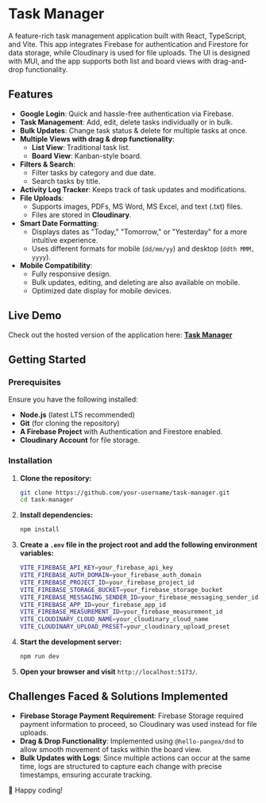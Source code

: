 # Task Manager

A feature-rich task management application built with React, TypeScript, and Vite. This app integrates Firebase for authentication and Firestore for data storage, while Cloudinary is used for file uploads. The UI is designed with MUI, and the app supports both list and board views with drag-and-drop functionality.

## Features

- **Google Login**: Quick and hassle-free authentication via Firebase.
- **Task Management**: Add, edit, delete tasks individually or in bulk.
- **Bulk Updates**: Change task status & delete for multiple tasks at once.
- **Multiple Views with drag & drop functionality**:
  - **List View**: Traditional task list.
  - **Board View**: Kanban-style board.
- **Filters & Search**:
  - Filter tasks by category and due date.
  - Search tasks by title.
- **Activity Log Tracker**: Keeps track of task updates and modifications.
- **File Uploads**:
  - Supports images, PDFs, MS Word, MS Excel, and text (.txt) files.
  - Files are stored in **Cloudinary**.
- **Smart Date Formatting**:
  - Displays dates as "Today," "Tomorrow," or "Yesterday" for a more intuitive experience.
  - Uses different formats for mobile (`dd/mm/yy`) and desktop (`ddth MMM, yyyy`).
- **Mobile Compatibility**:
  - Fully responsive design.
  - Bulk updates, editing, and deleting are also available on mobile.
  - Optimized date display for mobile devices.

## Live Demo

Check out the hosted version of the application here: **[Task Manager](https://task-buddy-lime-three.vercel.app/)**

## Getting Started

### Prerequisites

Ensure you have the following installed:

- **Node.js** (latest LTS recommended)
- **Git** (for cloning the repository)
- **A Firebase Project** with Authentication and Firestore enabled.
- **Cloudinary Account** for file storage.

### Installation

1. **Clone the repository:**

   ```sh
   git clone https://github.com/your-username/task-manager.git
   cd task-manager
   ```

2. **Install dependencies:**

   ```sh
   npm install
   ```

3. **Create a `.env` file in the project root and add the following environment variables:**

   ```sh
   VITE_FIREBASE_API_KEY=your_firebase_api_key
   VITE_FIREBASE_AUTH_DOMAIN=your_firebase_auth_domain
   VITE_FIREBASE_PROJECT_ID=your_firebase_project_id
   VITE_FIREBASE_STORAGE_BUCKET=your_firebase_storage_bucket
   VITE_FIREBASE_MESSAGING_SENDER_ID=your_firebase_messaging_sender_id
   VITE_FIREBASE_APP_ID=your_firebase_app_id
   VITE_FIREBASE_MEASUREMENT_ID=your_firebase_measurement_id
   VITE_CLOUDINARY_CLOUD_NAME=your_cloudinary_cloud_name
   VITE_CLOUDINARY_UPLOAD_PRESET=your_cloudinary_upload_preset
   ```

4. **Start the development server:**

   ```sh
   npm run dev
   ```

5. **Open your browser and visit** `http://localhost:5173/`.

## Challenges Faced & Solutions Implemented

- **Firebase Storage Payment Requirement**: Firebase Storage required payment information to proceed, so Cloudinary was used instead for file uploads.
- **Drag & Drop Functionality**: Implemented using `@hello-pangea/dnd` to allow smooth movement of tasks within the board view.
- **Bulk Updates with Logs**: Since multiple actions can occur at the same time, logs are structured to capture each change with precise timestamps, ensuring accurate tracking.

🚀 Happy coding!
